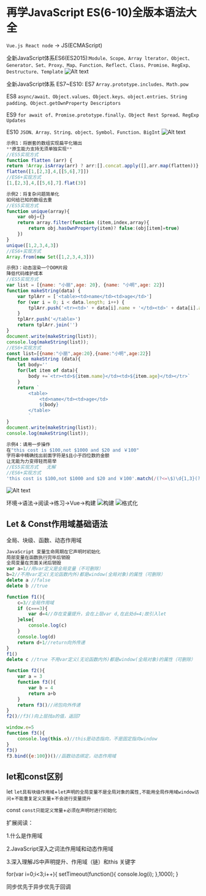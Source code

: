 # 再学JavaScript ES(6-10)全版本语法大全

`Vue.js React node` -> JS(ECMAScript)

全新JavaScript体系ES6(ES2015):`Module、Scope、Array lterator、Object、Generator、Set、Proxy、Map、Function、Reflect、Class、Promise、RegExp、Destructure、Template`
![Alt text](./img/ES6-2015.png)

全新JavaScript体系 ES7~ES10:
ES7 `Array.prototype.includes、Math.pow`

ES8 `async/await、Object.values、Object.keys、object.entries、String padding、Object.getOwnProperty Descriptors`

ES9  `for await of、Promise.prototype.finally、Object Rest Spread、RegExp Updates`

ES10  `JSON、Array、String、object、Symbol、Function、BigInt`
![Alt text](./img/ES7~ES10.png)

```javascript
示例1：将嵌套的数组实现扁平化输出
**原生能力支持无须单独实现**
//ES5实现方式
function flatten (arr) {
return !Array.isArray(arr) ? arr:[].concat.apply([],arr.map(flatten))}
flatten([1,[2,3],4,[[5,6],7]])
//ES6+实现方式
[1,[2,3],4,[[5,6],7].flat(3)]

示例2：将复杂问题简单化
如何给已知的数组去重
//ES5实现方式
function unique(array){
    var obj={}
    return array.filter(function (item,index,array){
        return obj.hasOwnProperty(item)? false:(obj[item]=true)
    })
}
unique([1,2,3,4,3])
//ES6+实现方式
Array.from(new Set([1,2,3,4,3]))

示例3：动态渲染一个DOM片段
降低代码维护成本
//ES5实现方式
var list = [{name: "小丽",age: 20}, {name: "小明",age: 22}]
function makeString(data) {
    var tplArr = ['<table><td>name</td><td>age</td>']
    for (var i = 0; i < data.length; i++) {
        tplArr.push('<tr><td>' + data[i].name + '</td><td>' + data[i].age + '</td></tr>')
    }
    tplArr.push('</table>')
    return tplArr.join('')
}
document.write(makeString(list));
console.log(makeString(list));
//ES6+实现方式
const list=[{name:"小丽",age:20},{name:"小明",age:22}]
function makeString (data){
    let body=''
    for(let item of data){
        body +=`<tr><td>${item.name}</td><td>${item.age}</td></tr>`
    }
    return `
        <table>
            <td>name</td><td>age</td>
            ${body}
        </table>
        `
}
document.write(makeString(list));
console.log(makeString(list));

示例4：请用一步操作
在"this cost is $100,not $1000 and $20 and ￥100"
字符串中精确找出前面字符是$且小于四位数的金额
让无能为力变得轻而易举
//ES5实现方式   无解
//ES6+实现方式
'this cost is $100,not $1000 and $20 and ￥100'.match(/(?<=\$)\d{1,3}(?!\d)/g)
```

![Alt text](./img/es1.png)

环境->语法->阅读->练习->Vue->构建
![构建](./img/es2.png)
![格式化](./img/es3.png)

## Let & Const作用域基础语法

全局、块级、函数、动态作用域

```javascript
JavaScript 变量生命周期在它声明时初始化
局部变量在函数执行完毕后销毁
全局变量在页面关闭后销毁
var a=1//用var定义是全局变量（不可删除）
b=2//不用var定义(无论函数内外)都是window(全局对象)的属性（可删除）
delete a //false
delete b //true

function f1(){
    c=3//全局作用域
    if (c===3){
        var d=4//存在变量提升，会在上层var d,在此处d=4;故引入let
    }else{
        console.log(c)
    }
    console.log(d)
    return d+1//return向外传递
}
f1()
delete c //true 不用var定义(无论函数内外)都是window(全局对象)的属性（可删除）

function f2(){
    var a = 3
    function f3(){
        var b = 4
        return a+b
    }
    return f3()//闭包向外传递
}
f2()//f3()向上层找a的值，返回7

window.e=5
function f3(){
    console.log(this.e)//this是动态指向，不是固定指向window
}
f3()
f3.bind({e:100})()//函数动态绑定，动态作用域
```

## let和const区别

let `let具有块级作用域`+`let声明的全局变量不是全局对象的属性,不能用全局作用域window访问`+`不能重复定义变量`+`不会进行变量提升`

const `const只能定义常量`+`必须在声明时进行初始化`

扩展阅读：

1.什么是作用域

2.JavaScript深入之词法作用域和动态作用域

3.深入理解JS中声明提升、作用域（链）和this 关键字

for(var i=0;i<3;i++){
    setTimeout(function(){
        console.log(i);
    },1000);
}

同步优先于异步优先于回调
